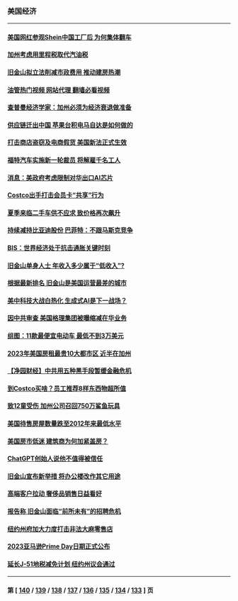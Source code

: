 ### 美国经济
---
#### [美国网红参观Shein中国工厂后 为何集体翻车](../../pages/ncid1078158/n14024265.md?06290045) 
#### [加州考虑用里程税取代汽油税](../../pages/ncid1078158/n14024037.md?06290045) 
#### [旧金山拟立法削减市政费用 推动建房热潮](../../pages/ncid1078158/n14024026.md?06290045) 
#### [油管热门视频 网站代理 翻墙必看视频](http://138.2.39.72:81/youtube.html?epic-marker?06290045)
#### [查普曼经济学家：加州必须为经济衰退做准备](../../pages/ncid1078158/n14023991.md?06290045) 
#### [供应链迁出中国 苹果台积电马自达是如何做的](../../pages/ncid1078158/n14023243.md?06290045) 
#### [打击商店盗窃及电商假货 美国新法正式生效](../../pages/ncid1078158/n14023846.md?06290045) 
#### [福特汽车实施新一轮裁员 将解雇千名工人](../../pages/ncid1078158/n14023762.md?06290045) 
#### [消息：美政府考虑限制对华出口AI芯片](../../pages/ncid1078158/n14023873.md?06290045) 
#### [Costco出手打击会员卡“共享”行为](../../pages/ncid1078158/n14023812.md?06290045) 
#### [夏季来临二手车供不应求 致价格再次飙升](../../pages/ncid1078158/n14023338.md?06290045) 
#### [持续减持比亚迪股份 巴菲特：不跟马斯克竞争](../../pages/ncid1078158/n14023026.md?06290045) 
#### [BIS：世界经济处于抗击通胀关键时刻](../../pages/ncid1078158/n14022919.md?06290045) 
#### [旧金山单身人士 年收入多少属于“低收入”?](../../pages/ncid1078158/n14022735.md?06290045) 
#### [根据最新排名 旧金山是美国运营最差的城市](../../pages/ncid1078158/n14022725.md?06290045) 
#### [美中科技大战白热化 生成式AI是下一战场？](../../pages/ncid1078158/n14021752.md?06290045) 
#### [因中共审查 美国格理集团被曝缩减在华业务](../../pages/ncid1078158/n14022548.md?06290045) 
#### [组图：11款最便宜电动车 最低不到3万美元](../../pages/ncid1078158/n14020732.md?06290045) 
#### [2023年美国房租最贵10大都市区 近半在加州](../../pages/ncid1078158/n14022463.md?06290045) 
#### [【净园财经】中共用五种黑手段暂缓金融危机](../../pages/ncid1078158/n14022264.md?06290045) 
#### [到Costco买啥？员工推荐8样东西物超所值](../../pages/ncid1078158/n14021305.md?06290045) 
#### [致12童受伤 加州公司召回750万鲨鱼玩具](../../pages/ncid1078158/n14022320.md?06290045) 
#### [美国待售房屋数量跌至2012年来最低水平](../../pages/ncid1078158/n14022203.md?06290045) 
#### [美国房市低迷 建筑商为何加紧盖房？](../../pages/ncid1078158/n14021882.md?06290045) 
#### [ChatGPT创始人说他不值得被信任](../../pages/ncid1078158/n14021910.md?06290045) 
#### [旧金山宣布新举措 将办公楼改作其它用途](../../pages/ncid1078158/n14021896.md?06290045) 
#### [高端客户拉动 奢侈品销售日益看好](../../pages/ncid1078158/n14021621.md?06290045) 
#### [报告称 旧金山面临“前所未有”的招聘危机](../../pages/ncid1078158/n14021369.md?06290045) 
#### [纽约州府加大力度打击非法大麻零售店](../../pages/ncid1078158/n14021314.md?06290045) 
#### [2023亚马逊Prime Day日期正式公布](../../pages/ncid1078158/n14021355.md?06290045) 
#### [延长J-51地税减免计划 纽约州议会通过](../../pages/ncid1078158/n14021336.md?06290045) 

---
#### 第 [ [140](./140.md?06290045) / [139](./139.md?06290045) / [138](./138.md?06290045) / [137](./137.md?06290045) / [136](./136.md?06290045) / [135](./135.md?06290045) / [134](./134.md?06290045) / [133](./133.md?06290045) ] 页

